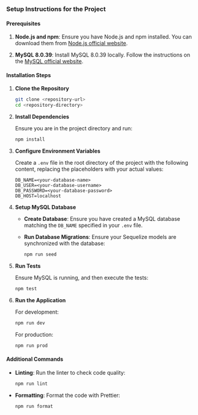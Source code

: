 ### Setup Instructions for the Project

#### Prerequisites

1. **Node.js and npm**: Ensure you have Node.js and npm installed. You can download them from [Node.js official website](https://nodejs.org/).

2. **MySQL 8.0.39**: Install MySQL 8.0.39 locally. Follow the instructions on the [MySQL official website](https://dev.mysql.com/downloads/mysql/).

#### Installation Steps

1. **Clone the Repository**

   ```bash
   git clone <repository-url>
   cd <repository-directory>
   ```

2. **Install Dependencies**

   Ensure you are in the project directory and run:

   ```bash
   npm install
   ```

3. **Configure Environment Variables**

   Create a `.env` file in the root directory of the project with the following content, replacing the placeholders with your actual values:

   ```env
   DB_NAME=<your-database-name>
   DB_USER=<your-database-username>
   DB_PASSWORD=<your-database-password>
   DB_HOST=localhost
   ```

4. **Setup MySQL Database**

   - **Create Database**: Ensure you have created a MySQL database matching the `DB_NAME` specified in your `.env` file.

   - **Run Database Migrations**: Ensure your Sequelize models are synchronized with the database:

     ```bash
     npm run seed
     ```

5. **Run Tests**

   Ensure MySQL is running, and then execute the tests:

   ```bash
   npm test
   ```

6. **Run the Application**

   For development:

   ```bash
   npm run dev
   ```

   For production:

   ```bash
   npm run prod
   ```

#### Additional Commands

- **Linting**: Run the linter to check code quality:

  ```bash
  npm run lint
  ```

- **Formatting**: Format the code with Prettier:

  ```bash
  npm run format
  ```

